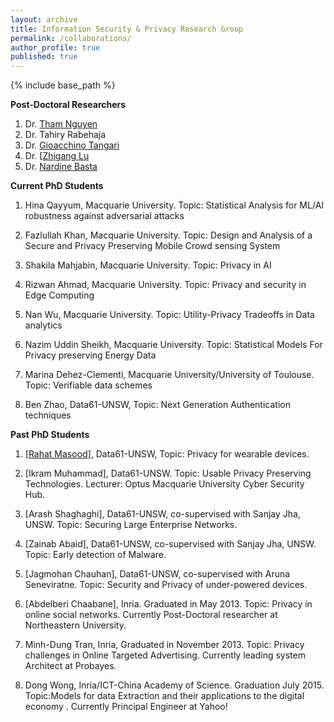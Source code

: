 ```yaml
---
layout: archive
title: Information Security & Privacy Research Group
permalink: /collaborations/
author_profile: true
published: true
---
```


{% include base_path %}


**Post-Doctoral Researchers**
1. Dr. [Tham Nguyen](https://scholar.google.com/citations?user=IYUPQWUAAAAJ&hl=en)
2. Dr. Tahiry Rabehaja
3. Dr. [Gioacchino Tangari](https://uk.linkedin.com/in/gioacchino-tangari-7b362310b)
4. Dr. [[Zhigang Lu](https://suluz.github.io)
5. Dr. [Nardine Basta](https://www.linkedin.com/in/nardine-basta-965a9626/?originalSubdomain=au)



**Current PhD Students**


1. Hina Qayyum, Macquarie University. Topic: Statistical Analysis for ML/AI robustness against adversarial attacks

2. Fazlullah Khan, Macquarie University. Topic: Design and Analysis of a Secure and Privacy Preserving Mobile Crowd sensing System

3. Shakila Mahjabin, Macquarie University. Topic: Privacy in AI

4. Rizwan Ahmad, Macquarie University. Topic: Privacy and security in Edge Computing

5. Nan Wu, Macquarie University. Topic: Utility-Privacy Tradeoffs in Data analytics

6. Nazim Uddin Sheikh, Macquarie University. Topic: Statistical Models For Privacy preserving Energy Data

7. Marina Dehez-Clementi, Macquarie University/University of Toulouse. Topic: Verifiable data schemes

8. Ben Zhao, Data61-UNSW, Topic: Next Generation Authentication techniques



**Past PhD Students**

1. [[Rahat Masood](https://research.csiro.au/isp/about-us/students/rahat-masood/)], Data61-UNSW, Topic: Privacy for wearable devices.

2. [Ikram Muhammad], Data61-UNSW. Topic: Usable Privacy Preserving Technologies. Lecturer: Optus Macquarie University Cyber Security Hub.

3. [Arash Shaghaghi], Data61-UNSW, co-supervised with Sanjay Jha, UNSW. Topic: Securing Large Enterprise Networks.

4. [Zainab Abaid], Data61-UNSW, co-supervised with Sanjay Jha, UNSW. Topic: Early detection of Malware.

5. [Jagmohan Chauhan], Data61-UNSW, co-supervised with Aruna Seneviratne. Topic: Security and Privacy of under-powered devices.

6. [Abdelberi Chaabane], Inria. Graduated in May 2013. Topic: Privacy in online social networks. Currently Post-Doctoral researcher at Northeastern University.

7. Minh-Dung Tran, Inria, Graduated in November 2013. Topic: Privacy challenges in Online Targeted Advertising. Currently leading system Architect at Probayes.

8. Dong Wong, Inria/ICT-China Academy of Science. Graduation July 2015. Topic:Models for data Extraction and their applications to the digital economy . Currently Principal Engineer at Yahoo!
